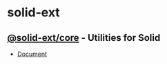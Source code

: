 # solid-ext



## [@solid-ext/core](./packages/core) - Utilities for Solid

- [Document](./packages/core/docs)

